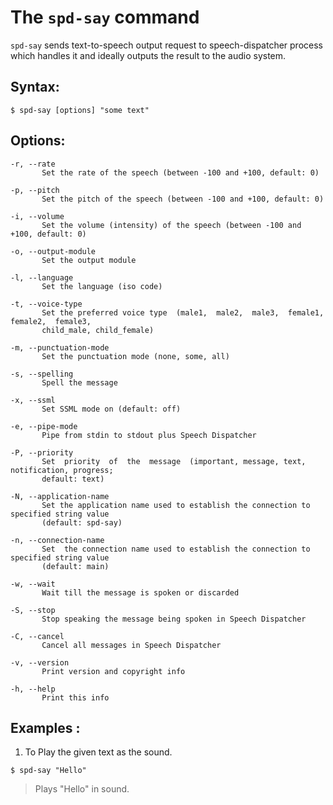 # The `spd-say` command

`spd-say` sends text-to-speech output request to speech-dispatcher process which handles it
       and ideally outputs the result to the audio system.

## Syntax:

```
$ spd-say [options] "some text"
```

## Options:

```
-r, --rate
       Set the rate of the speech (between -100 and +100, default: 0)

-p, --pitch
       Set the pitch of the speech (between -100 and +100, default: 0)

-i, --volume
       Set the volume (intensity) of the speech (between -100 and +100, default: 0)

-o, --output-module
       Set the output module

-l, --language
       Set the language (iso code)

-t, --voice-type
       Set the preferred voice type  (male1,  male2,  male3,  female1,  female2,  female3,
       child_male, child_female)

-m, --punctuation-mode
       Set the punctuation mode (none, some, all)

-s, --spelling
       Spell the message

-x, --ssml
       Set SSML mode on (default: off)

-e, --pipe-mode
       Pipe from stdin to stdout plus Speech Dispatcher

-P, --priority
       Set  priority  of  the  message  (important, message, text, notification, progress;
       default: text)

-N, --application-name
       Set the application name used to establish the connection to specified string value
       (default: spd-say)

-n, --connection-name
       Set  the connection name used to establish the connection to specified string value
       (default: main)

-w, --wait
       Wait till the message is spoken or discarded

-S, --stop
       Stop speaking the message being spoken in Speech Dispatcher

-C, --cancel
       Cancel all messages in Speech Dispatcher

-v, --version
       Print version and copyright info

-h, --help
       Print this info
```

## Examples :

1. To Play the given text as the sound.

```
$ spd-say "Hello"
```

>Plays "Hello" in sound.
